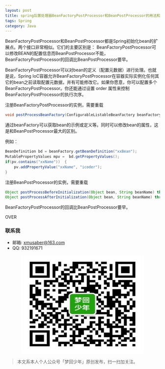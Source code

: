 ```yaml
---
layout: post
title: spring后置处理器BeanFactoryPostProcessor和BeanPostProcessor的用法和区别
tags: Spring
category: Java
---
```


BeanFactoryPostProcessor和BeanPostProcessor都是Spring初始化bean的扩展点。两个接口非常相似。它们的主要区别是： BeanFactoryPostProcessor可以修改BEAN的配置信息而BeanPostProcessor不能，BeanFactoryPostProcessor的回调比BeanPostProcessor要早。
 
BeanFactoryPostProcessor可以对bean的定义（配置元数据）进行处理。也就是说，Spring IoC容器允许BeanFactoryPostProcessor在容器实际实例化任何其它的bean之前读取配置元数据，并有可能修改它。如果你愿意，你可以配置多个BeanFactoryPostProcessor。你还能通过设置 order 属性来控制BeanFactoryPostProcessor的执行次序。

注册BeanFactoryPostProcessor的实例，需要重载

```java
void postProcessBeanFactory(ConfigurableListableBeanFactory beanFactory) throws BeansException;
```

通过beanFactory可以获取bean的示例或定义等。同时可以修改bean的属性，这是和BeanPostProcessor最大的区别。

例如：

```java
BeanDefinition bd = beanFactory.getBeanDefinition("xxBean");  
MutablePropertyValues mpv =  bd.getPropertyValues();  
if(pv.contains("xxName"))  {  
    pv.addPropertyValue("xxName", "icoder");  
}
```

注册BeanPostProcessor的实例，需要重载

```java
Object postProcessBeforeInitialization(Object bean, String beanName) throws BeansException;
Object postProcessAfterInitialization(Object bean, String beanName) throws BeansException;
```

BeanFactoryPostProcessor的回调比BeanPostProcessor要早。

OVER

### 联系我

- 邮箱: xmusaber@163.com
- QQ: 932191671

<div align="center">
<img src="assets/img/qrcode-logo.png" width="400" height="320" />
</div>

> 本文系本人个人公众号「梦回少年」原创发布，扫一扫加关注。